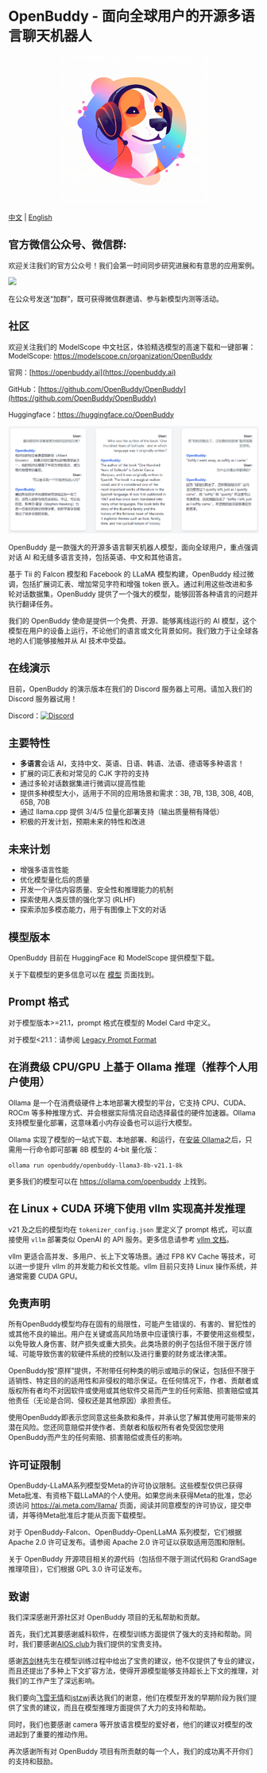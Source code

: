 # OpenBuddy - 面向全球用户的开源多语言聊天机器人


<div align="center">
  <img src="media/logo.png" width="300px">
</div>


[中文](README.zh.md) | [English](README.md)

## 官方微信公众号、微信群: 

欢迎关注我们的官方公众号！我们会第一时间同步研究进展和有意思的应用案例。

<img src="media/mp.jpg">

在公众号发送“加群”，既可获得微信群邀请、参与新模型内测等活动。

## 社区

欢迎关注我们的 ModelScope 中文社区，体验精选模型的高速下载和一键部署：ModelScope: https://modelscope.cn/organization/OpenBuddy


官网：[https://openbuddy.ai](https://openbuddy.ai)

GitHub：[https://github.com/OpenBuddy/OpenBuddy](https://github.com/OpenBuddy/OpenBuddy)

Huggingface：https://huggingface.co/OpenBuddy



![演示](media/demo.png)

OpenBuddy 是一款强大的开源多语言聊天机器人模型，面向全球用户，重点强调对话 AI 和无缝多语言支持，包括英语、中文和其他语言。

基于 Tii 的 Falcon 模型和 Facebook 的 LLaMA 模型构建，OpenBuddy 经过微调，包括扩展词汇表、增加常见字符和增强 token 嵌入。通过利用这些改进和多轮对话数据集，OpenBuddy 提供了一个强大的模型，能够回答各种语言的问题并执行翻译任务。

我们的 OpenBuddy 使命是提供一个免费、开源、能够离线运行的 AI 模型，这个模型在用户的设备上运行，不论他们的语言或文化背景如何。我们致力于让全球各地的人们能够接触并从 AI 技术中受益。

## 在线演示

目前，OpenBuddy 的演示版本在我们的 Discord 服务器上可用。请加入我们的 Discord 服务器试用！

Discord：[![Discord](https://img.shields.io/discord/1100710961549168640?color=blueviolet&label=Discord)](https://discord.gg/6fU2s9cGjA)

## 主要特性

- **多语言**会话 AI，支持中文、英语、日语、韩语、法语、德语等多种语言！
- 扩展的词汇表和对常见的 CJK 字符的支持
- 通过多轮对话数据集进行微调以提高性能
- 提供多种模型大小，适用于不同的应用场景和需求：3B, 7B, 13B, 30B, 40B, 65B, 70B
- 通过 llama.cpp 提供 3/4/5 位量化部署支持（输出质量稍有降低）
- 积极的开发计划，预期未来的特性和改进

## 未来计划

- 增强多语言性能
- 优化模型量化后的质量
- 开发一个评估内容质量、安全性和推理能力的机制
- 探索使用人类反馈的强化学习 (RLHF)
- 探索添加多模态能力，用于有图像上下文的对话

## 模型版本

OpenBuddy 目前在 HuggingFace 和 ModelScope 提供模型下载。

关于下载模型的更多信息可以在 [模型](models.md) 页面找到。

## Prompt 格式

对于模型版本>=21.1，prompt 格式在模型的 Model Card 中定义。

对于模型<21.1：请参阅 [Legacy Prompt Format](legacy-prompt-format.md)


## 在消费级 CPU/GPU 上基于 Ollama 推理（推荐个人用户使用）

Ollama 是一个在消费级硬件上本地部署大模型的平台，它支持 CPU、CUDA、ROCm 等多种推理方式、并会根据实际情况自动选择最佳的硬件加速器。Ollama 支持模型量化部署，这意味着小内存设备也可以运行大模型。

Ollama 实现了模型的一站式下载、本地部署、和运行，在[安装 Ollama](https://github.com/ollama/ollama)之后，只需用一行命令即可部署 8B 模型的 4-bit 量化版：

```
ollama run openbuddy/openbuddy-llama3-8b-v21.1-8k
```

更多我们的模型可以在 https://ollama.com/openbuddy 上找到。

## 在 Linux + CUDA 环境下使用 vllm 实现高并发推理

v21 及之后的模型均在 `tokenizer_config.json` 里定义了 prompt 格式，可以直接使用 `vllm` 部署类似 OpenAI 的 API 服务。更多信息请参考 [vllm 文档](https://docs.vllm.ai/en/latest/serving/openai_compatible_server.html)。

vllm 更适合高并发、多用户、长上下文等场景。通过 FP8 KV Cache 等技术，可以进一步提升 vllm 的并发能力和长文性能。vllm 目前只支持 Linux 操作系统，并通常需要 CUDA GPU。


## 免责声明

所有OpenBuddy模型均存在固有的局限性，可能产生错误的、有害的、冒犯性的或其他不良的输出。用户在关键或高风险场景中应谨慎行事，不要使用这些模型，以免导致人身伤害、财产损失或重大损失。此类场景的例子包括但不限于医疗领域、可能导致伤害的软硬件系统的控制以及进行重要的财务或法律决策。

OpenBuddy按“原样”提供，不附带任何种类的明示或暗示的保证，包括但不限于适销性、特定目的的适用性和非侵权的暗示保证。在任何情况下，作者、贡献者或版权所有者均不对因软件或使用或其他软件交易而产生的任何索赔、损害赔偿或其他责任（无论是合同、侵权还是其他原因）承担责任。

使用OpenBuddy即表示您同意这些条款和条件，并承认您了解其使用可能带来的潜在风险。您还同意赔偿并使作者、贡献者和版权所有者免受因您使用OpenBuddy而产生的任何索赔、损害赔偿或责任的影响。

## 许可证限制

OpenBuddy-LLaMA系列模型受Meta的许可协议限制。这些模型仅供已获得Meta批准、有资格下载LLaMA的个人使用。如果您尚未获得Meta的批准，您必须访问 https://ai.meta.com/llama/ 页面，阅读并同意模型的许可协议，提交申请，并等待Meta批准后才能从页面下载模型。

对于 OpenBuddy-Falcon、OpenBuddy-OpenLLaMA 系列模型，它们根据 Apache 2.0 许可证发布。请参阅 Apache 2.0 许可证以获取适用范围和限制。

关于 OpenBuddy 开源项目相关的源代码（包括但不限于测试代码和 GrandSage 推理项目），它们根据 GPL 3.0 许可证发布。

## 致谢

我们深深感谢开源社区对 OpenBuddy 项目的无私帮助和贡献。

首先，我们尤其要感谢威科软件，在模型训练方面提供了强大的支持和帮助。同时，我们要感谢[AIOS.club](https://github.com/aios-club)为我们提供的宝贵支持。

感谢[苏剑林](https://kexue.fm/)先生在模型训练过程中给出了宝贵的建议，他不仅提供了专业的建议，而且还提出了多种上下文扩容方法，使得开源模型能够支持超长上下文的推理，对我们的工作产生了深远影响。

我们要向[飞雪无情](https://www.flysnow.org/about/)和[jstzwj](https://github.com/jstzwj)表达我们的谢意，他们在模型开发的早期阶段为我们提供了宝贵的建议，而且在模型推理方面提供了大力的支持和帮助。

同时，我们也要感谢 camera 等开放语言模型的爱好者，他们的建议对模型的改进起到了重要的推动作用。

再次感谢所有对 OpenBuddy 项目有所贡献的每一个人，我们的成功离不开你们的支持和鼓励。